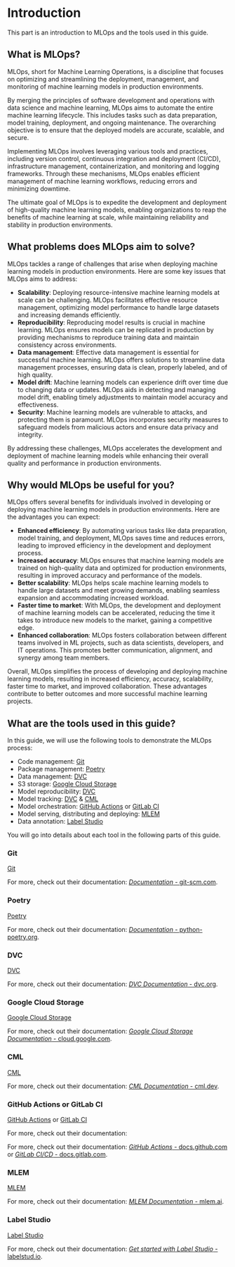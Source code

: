 # Introduction

This part is an introduction to MLOps and the tools used in this guide.

## What is MLOps?

MLOps, short for Machine Learning Operations, is a discipline that focuses on optimizing and streamlining the deployment, management, and monitoring of machine learning models in production environments.

By merging the principles of software development and operations with data science and machine learning, MLOps aims to automate the entire machine learning lifecycle. This includes tasks such as data preparation, model training, deployment, and ongoing maintenance. The overarching objective is to ensure that the deployed models are accurate, scalable, and secure.

Implementing MLOps involves leveraging various tools and practices, including version control, continuous integration and deployment (CI/CD), infrastructure management, containerization, and monitoring and logging frameworks. Through these mechanisms, MLOps enables efficient management of machine learning workflows, reducing errors and minimizing downtime.

The ultimate goal of MLOps is to expedite the development and deployment of high-quality machine learning models, enabling organizations to reap the benefits of machine learning at scale, while maintaining reliability and stability in production environments.

## What problems does MLOps aim to solve?

MLOps tackles a range of challenges that arise when deploying machine learning models in production environments. Here are some key issues that MLOps aims to address:

- **Scalability**: Deploying resource-intensive machine learning models at scale can be challenging. MLOps facilitates effective resource management, optimizing model performance to handle large datasets and increasing demands efficiently.
- **Reproducibility**: Reproducing model results is crucial in machine learning. MLOps ensures models can be replicated in production by providing mechanisms to reproduce training data and maintain consistency across environments.
- **Data management**: Effective data management is essential for successful machine learning. MLOps offers solutions to streamline data management processes, ensuring data is clean, properly labeled, and of high quality.
- **Model drift**: Machine learning models can experience drift over time due to changing data or updates. MLOps aids in detecting and managing model drift, enabling timely adjustments to maintain model accuracy and effectiveness.
- **Security**: Machine learning models are vulnerable to attacks, and protecting them is paramount. MLOps incorporates security measures to safeguard models from malicious actors and ensure data privacy and integrity.

By addressing these challenges, MLOps accelerates the development and deployment of machine learning models while enhancing their overall quality and performance in production environments.

## Why would MLOps be useful for you?

MLOps offers several benefits for individuals involved in developing or deploying machine learning models in production environments. Here are the advantages you can expect:

- **Enhanced efficiency**: By automating various tasks like data preparation, model training, and deployment, MLOps saves time and reduces errors, leading to improved efficiency in the development and deployment process.
- **Increased accuracy**: MLOps ensures that machine learning models are trained on high-quality data and optimized for production environments, resulting in improved accuracy and performance of the models.
- **Better scalability**: MLOps helps scale machine learning models to handle large datasets and meet growing demands, enabling seamless expansion and accommodating increased workload.
- **Faster time to market**: With MLOps, the development and deployment of machine learning models can be accelerated, reducing the time it takes to introduce new models to the market, gaining a competitive edge.
- **Enhanced collaboration**: MLOps fosters collaboration between different teams involved in ML projects, such as data scientists, developers, and IT operations. This promotes better communication, alignment, and synergy among team members.

Overall, MLOps simplifies the process of developing and deploying machine learning models, resulting in increased efficiency, accuracy, scalability, faster time to market, and improved collaboration. These advantages contribute to better outcomes and more successful machine learning projects.

## What are the tools used in this guide?

In this guide, we will use the following tools to demonstrate the MLOps process:

- Code management: [Git](#git)
- Package management: [Poetry](#poetry)
- Data management: [DVC](#dvc)
- S3 storage: [Google Cloud Storage](#google-cloud-storage)
- Model reproducibility: [DVC](#dvc)
- Model tracking: [DVC](#dvc) & [CML](#cml)
- Model orchestration: [GitHub Actions](#github-actions) or [GitLab CI](#gitlab-ci)
- Model serving, distributing and deploying: [MLEM](#mlem)
- Data annotation: [Label Studio](#label-studio)

You will go into details about each tool in the following parts of this guide.

### Git

[Git](https://git-scm.com/) 

For more, check out their documentation: [_Documentation_ - git-scm.com](https://git-scm.com/doc).

### Poetry

[Poetry](https://python-poetry.org/)

For more, check out their documentation: [_Documentation_ - python-poetry.org](https://python-poetry.org/docs/).

### DVC

[DVC](https://dvc.org/) 

For more, check out their documentation: [_DVC Documentation_ - dvc.org](https://dvc.org/doc).

### Google Cloud Storage

[Google Cloud Storage](https://cloud.google.com/storage)

For more, check out their documentation: [_Google Cloud Storage Documentation_ - cloud.google.com](https://cloud.google.com/storage/docs).

### CML

[CML](https://cml.dev/) 

For more, check out their documentation: [_CML Documentation_ - cml.dev](https://cml.dev/doc/).

### GitHub Actions or GitLab CI

[GitHub Actions](https://github.com/features/actions) or [GitLab CI](https://about.gitlab.com/topics/ci-cd/) 

For more, check out their documentation: 

For more, check out their documentation: [_GitHub Actions_ - docs.github.com](https://docs.github.com/en/actions) or [_GitLab CI/CD_ - docs.gitlab.com](https://docs.gitlab.com/ee/ci/). 

### MLEM

[MLEM](https://mlem.ai/)

For more, check out their documentation: [_MLEM Documentation_ - mlem.ai](https://mlem.ai/doc).

### Label Studio

[Label Studio](https://labelstud.io/) 

For more, check out their documentation: [_Get started with Label Studio_ - labelstud.io](https://labelstud.io/guide/).
